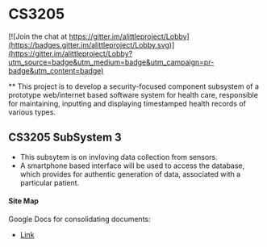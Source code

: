 # CS3205

[![Join the chat at https://gitter.im/alittleproject/Lobby](https://badges.gitter.im/alittleproject/Lobby.svg)](https://gitter.im/alittleproject/Lobby?utm_source=badge&utm_medium=badge&utm_campaign=pr-badge&utm_content=badge)

** This project is to develop a security-focused component subsystem of a prototype web/internet based software system for health care, responsible for maintaining, inputting and displaying timestamped health records of various types.

## CS3205 SubSystem 3
* This subsytem is on invloving data collection from sensors.
* A smartphone based interface will be used to access the database, which provides for authentic generation of data, associated with a particular patient.

#### Site Map
Google Docs for consolidating documents:
* [Link](https://drive.google.com/drive/folders/0ByNPMyFeRBvOU2JyU0Y4MTdHYmc?usp=sharing)
